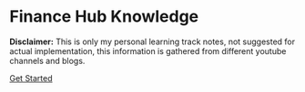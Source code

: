 # Finance Hub Knowledge

__Disclaimer:__ This is only my personal learning track notes, not suggested for actual implementation, this information is gathered from different youtube channels and blogs.  

[Get Started](?id=table-of-contents)
